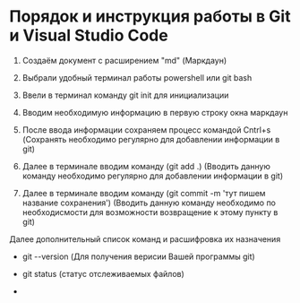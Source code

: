 # Порядок и инструкция работы в Git и Visual Studio Code

1. Создаём документ с расширением "md" (Маркдаун)

2. Выбрали удобный терминал работы powershell или git bash

3. Ввели в терминал команду git init для инициализации

4. Вводим необходимую информацию в первую строку окна маркдаун

5. После ввода информации сохраняем процесс командой Cntrl+s (Сохранять необходимо регулярно для добавлении информации в git)

6. Далее в терминале вводим команду (git add .) (Вводить данную команду необходимо регулярно для добавлении информации в git)

7. Далее в терминале вводим команду (git commit -m 'тут пишем название сохранения') (Вводить данную команду необходимо по необходисмости для возможности возвращение к этому пункту в git)

Далее дополнительный список команд и расшифровка их назначения

- git --version (Для получения верисии Вашей программы git)

- git status (статус отслеживаемых файлов)

- 